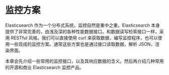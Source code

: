# 监控方案

Elasticsearch 作为一个分布式系统，监控自然是重中之重。Elasticsearch 本身提供了非常完善的，由浅及深的各种性能数据接口。和数据读写检索接口一样，采用 RESTful 风格。我们可以直接使用 curl 来获取数据，编写监控程序，也可以使用一些现成的监控方案。通常这些方案也是通过接口读取数据，解析 JSON，渲染界面。

本章会先介绍一些常用的监控接口，以及其响应数据的含义。然后再介绍几种常用的开源和商业 Elasticsearch 监控产品。
